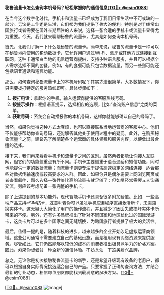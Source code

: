 **秘鲁流量卡怎么查询本机号码？轻松掌握你的通信信息[[TG💪+ @esim1088](https://t.me/s/esim1088)]**

在当今这个数字化时代，手机卡和流量卡已经成为了我们日常生活中不可或缺的一部分。无论是工作还是生活，它们都为我们提供了极大的便利。特别是对于经常出国旅行或者需要在国外长期居住的人来说，选择一张合适的手机卡或流量卡显得尤为重要。今天，我们就来聊聊秘鲁的流量卡，尤其是如何查询本机号码。

首先，让我们了解一下什么是秘鲁的流量卡。简单来说，秘鲁的流量卡是一种可以在秘鲁境内使用的移动数据卡，它允许用户通过Wi-Fi、蓝牙或其他方式连接到互联网。这种卡通常由当地的电信运营商提供，支持多种语言服务，并且可以根据个人需求选择不同的套餐。例如，有的套餐可能只包含数据流量，而另一些则可能还包括语音通话和短信功能。

那么，如何查询秘鲁流量卡上的本机号码呢？其实方法很简单。大多数情况下，你只需要拨打特定的服务热线即可。具体步骤如下：

1. **拨打电话**：拿起你的手机，输入运营商提供的客服热线号码。
2. **按提示操作**：根据语音提示，选择相应的选项，比如“查询账户信息”之类的菜单。
3. **获取号码**：系统会自动播报你的本机号码，这样你就能够确认自己的号码了。

当然，如果你觉得这种方式太麻烦，也可以直接联系当地运营商的客服中心。他们不仅能够帮助你查询号码，还能解答其他关于使用过程中的疑问。此外，在购买秘鲁流量卡之前，建议先了解清楚各个运营商的具体资费和服务内容，以便做出最合适的选择。

接下来，我们再来看看手机卡和流量卡之间的区别。虽然两者都能让你接入互联网，但它们的功能侧重点有所不同。手机卡主要侧重于语音通话和短信功能，同时也能提供一定的数据流量；而流量卡则更专注于提供高速稳定的网络连接，适合那些对数据传输速度有较高要求的人群。因此，如果你只是偶尔需要上网浏览网页或者查看邮件，那么选择一张性价比高的流量卡就足够了；但如果经常需要与人沟通交流，则应该考虑配备一张完整的手机卡。

除了上述提到的基本功能外，现代智能手机卡还具备很多附加价值。比如，一些高端产品支持eSIM技术，这意味着你可以通过手机应用程序直接激活新卡，无需更换实体卡。这无疑大大简化了用户的操作流程，并且减少了因丢失或损坏实体卡所带来的不便。另外，还有许多品牌推出了针对不同国家和地区优化过的国际漫游卡，这类卡片可以在多个国家之间无缝切换，为跨国旅行者提供了极大的灵活性。

最后，值得一提的是，随着科技的进步，越来越多的企业开始涉足虚拟运营商领域。这些公司通常不需要建立自己的基础设施，而是租用现有网络资源来提供服务。尽管如此，它们仍然能够以较低的成本向消费者推出极具竞争力的价格方案。因此，如果你想尝试一种全新的通信体验，不妨关注一下这类新兴品牌。

总之，无论你是初次接触秘鲁流量卡的新手，还是希望升级现有设备的老用户，都可以根据自身实际情况挑选适合自己的产品。只要掌握了正确的查询方法，并结合最新的行业动态，相信每位朋友都能找到最满意的解决方案。[[TG💪+ @esim1088](https://t.me/s/esim1088)]

[[TG💪+ @esim1088](https://t.me/s/esim1088) ![Image](https://i.postimg.cc/4NQfJmqS/Snipaste-2025-05-13-00-14-12.png)]